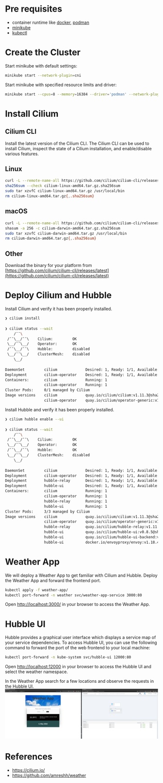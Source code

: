 # Pre requisites
- container runtime like [docker](https://docs.docker.com/get-docker/), [podman](https://podman.io/getting-started/installation)
- [minikube](https://minikube.sigs.k8s.io/docs/start/)
- [kubectl](https://kubernetes.io/docs/tasks/tools/#kubectl)

# Create the Cluster
Start minikube with default settings:
```bash
minikube start --network-plugin=cni
```

Start minikube with specified resource limits and driver:
```bash
minikube start --cpus=8 --memory=16384 --driver='podman' --network-plugin=cni
```

# Install Cilium
## Cilium CLI
Install the latest version of the Cilium CLI. The Cilium CLI can be used to install Cilium, inspect the state of a Cilium installation, and enable/disable various features.

## Linux
```bash
curl -L --remote-name-all https://github.com/cilium/cilium-cli/releases/latest/download/cilium-linux-amd64.tar.gz{,.sha256sum}
sha256sum --check cilium-linux-amd64.tar.gz.sha256sum
sudo tar xzvfC cilium-linux-amd64.tar.gz /usr/local/bin
rm cilium-linux-amd64.tar.gz{,.sha256sum}
```
## macOS
```bash
curl -L --remote-name-all https://github.com/cilium/cilium-cli/releases/latest/download/cilium-darwin-amd64.tar.gz{,.sha256sum}
shasum -a 256 -c cilium-darwin-amd64.tar.gz.sha256sum
sudo tar xzvfC cilium-darwin-amd64.tar.gz /usr/local/bin
rm cilium-darwin-amd64.tar.gz{,.sha256sum}
```
## Other
Download the binary for your platform from [https://github.com/cilium/cilium-cli/releases/latest](https://github.com/cilium/cilium-cli/releases/latest)

# Deploy Cilium and Hubble
Install Cilium and verify it has been properly installed.
```bash
❯ cilium install

❯ cilium status --wait
    /¯¯\
 /¯¯\__/¯¯\    Cilium:         OK
 \__/¯¯\__/    Operator:       OK
 /¯¯\__/¯¯\    Hubble:         disabled
 \__/¯¯\__/    ClusterMesh:    disabled
    \__/

DaemonSet         cilium             Desired: 1, Ready: 1/1, Available: 1/1
Deployment        cilium-operator    Desired: 1, Ready: 1/1, Available: 1/1
Containers:       cilium             Running: 1
                  cilium-operator    Running: 1
Cluster Pods:     0/1 managed by Cilium
Image versions    cilium             quay.io/cilium/cilium:v1.11.3@sha256:cb6aac121e348abd61a692c435a90a6e2ad3f25baa9915346be7b333de8a767f: 1
                  cilium-operator    quay.io/cilium/operator-generic:v1.11.3@sha256:5b81db7a32cb7e2d00bb3cf332277ec2b3be239d9e94a8d979915f4e6648c787: 1
```

Install Hubble and verify it has been properly installed.
```bash
❯ cilium hubble enable --ui

❯ cilium status --wait                                                                                                       ﴱ default
    /¯¯\
 /¯¯\__/¯¯\    Cilium:         OK
 \__/¯¯\__/    Operator:       OK
 /¯¯\__/¯¯\    Hubble:         OK
 \__/¯¯\__/    ClusterMesh:    disabled
    \__/

DaemonSet         cilium             Desired: 1, Ready: 1/1, Available: 1/1
Deployment        cilium-operator    Desired: 1, Ready: 1/1, Available: 1/1
Deployment        hubble-relay       Desired: 1, Ready: 1/1, Available: 1/1
Deployment        hubble-ui          Desired: 1, Ready: 1/1, Available: 1/1
Containers:       cilium             Running: 1
                  cilium-operator    Running: 1
                  hubble-relay       Running: 1
                  hubble-ui          Running: 1
Cluster Pods:     3/3 managed by Cilium
Image versions    cilium             quay.io/cilium/cilium:v1.11.3@sha256:cb6aac121e348abd61a692c435a90a6e2ad3f25baa9915346be7b333de8a767f: 1
                  cilium-operator    quay.io/cilium/operator-generic:v1.11.3@sha256:5b81db7a32cb7e2d00bb3cf332277ec2b3be239d9e94a8d979915f4e6648c787: 1
                  hubble-relay       quay.io/cilium/hubble-relay:v1.11.3@sha256:7256ec111259a79b4f0e0f80ba4256ea23bd472e1fc3f0865975c2ed113ccb97: 1
                  hubble-ui          quay.io/cilium/hubble-ui:v0.8.5@sha256:4eaca1ec1741043cfba6066a165b3bf251590cf4ac66371c4f63fbed2224ebb4: 1
                  hubble-ui          quay.io/cilium/hubble-ui-backend:v0.8.5@sha256:2bce50cf6c32719d072706f7ceccad654bfa907b2745a496da99610776fe31ed: 1
                  hubble-ui          docker.io/envoyproxy/envoy:v1.18.4@sha256:e5c2bb2870d0e59ce917a5100311813b4ede96ce4eb0c6bfa879e3fbe3e83935: 1
```

# Weather App
We will deploy a Weather App to get familiar with Cilium and Hubble. Deploy the Weather App and forward the frontend port.

```bash
kubectl apply -f weather-app/
kubectl port-forward -n weather svc/weather-app-service 3000:80
```

Open [http://localhost:3000/](http://localhost:3000/) in your browser to access the Weather App.

# Hubble UI
Hubble provides a graphical user interface which displays a service map of your service dependencies. To access Hubble UI, you can use the following command to forward the port of the web frontend to your local machine:
```bash
kubectl port-forward -n kube-system svc/hubble-ui 12000:80
```

Open [http://localhost:12000](http://localhost:12000) in your browser to access the Hubble UI and select the weather namespace.

In the Weather App search for a few locations and observe the requests in the Hubble UI.
![](./images/ui.gif)

# References
- https://cilium.io/
- https://github.com/amreshh/weather